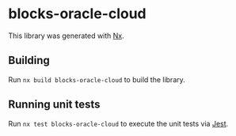 # blocks-oracle-cloud

This library was generated with [Nx](https://nx.dev).

## Building

Run `nx build blocks-oracle-cloud` to build the library.

## Running unit tests

Run `nx test blocks-oracle-cloud` to execute the unit tests via [Jest](https://jestjs.io).
